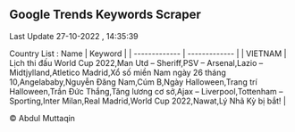 

## Google Trends Keywords Scraper 
 
Last Update 27-10-2022 , 14:35:39

Country List :
 Name  | Keyword |
| ------------- | ------------- |
| VIETNAM | Lịch thi đấu World Cup 2022,Man Utd – Sheriff,PSV – Arsenal,Lazio – Midtjylland,Atletico Madrid,Xổ số miền Nam ngày 26 tháng 10,Angelababy,Nguyễn Đăng Nam,Cúm B,Ngày Halloween,Trang trí Halloween,Trần Đức Thắng,Tăng lương cơ sở,Ajax – Liverpool,Tottenham – Sporting,Inter Milan,Real Madrid,World Cup 2022,Nawat,Lý Nhã Kỳ bị bắt! |



© Abdul Muttaqin 
